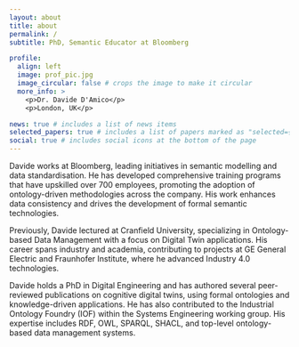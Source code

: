 ```yaml
---
layout: about
title: about
permalink: /
subtitle: PhD, Semantic Educator at Bloomberg

profile:
  align: left
  image: prof_pic.jpg
  image_circular: false # crops the image to make it circular
  more_info: >
    <p>Dr. Davide D'Amico</p>
    <p>London, UK</p>

news: true # includes a list of news items
selected_papers: true # includes a list of papers marked as "selected={true}"
social: true # includes social icons at the bottom of the page
---
```


Davide works at Bloomberg, leading initiatives in semantic modelling and data standardisation. He has developed comprehensive training programs that have upskilled over 700 employees, promoting the adoption of ontology-driven methodologies across the company. His work enhances data consistency and drives the development of formal semantic technologies.

Previously, Davide lectured at Cranfield University, specializing in Ontology-based Data Management with a focus on Digital Twin applications. His career spans industry and academia, contributing to projects at GE General Electric and Fraunhofer Institute, where he advanced Industry 4.0 technologies.

Davide holds a PhD in Digital Engineering and has authored several peer-reviewed publications on cognitive digital twins, using formal ontologies and knowledge-driven applications. He has also contributed to the Industrial Ontology Foundry (IOF) within the Systems Engineering working group. His expertise includes RDF, OWL, SPARQL, SHACL, and top-level ontology-based data management systems.
